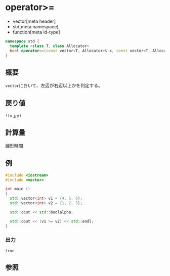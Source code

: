 # operator>=
* vector[meta header]
* std[meta namespace]
* function[meta id-type]

```cpp
namespace std {
  template <class T, class Allocator>
  bool operator>=(const vector<T, Allocator>& x, const vector<T, Allocator>& y);
}
```

## 概要
`vector`において、左辺が右辺以上かを判定する。


## 戻り値
`!(x` [`<`](op_less.md) `y)`


## 計算量
線形時間


## 例
```cpp example
#include <iostream>
#include <vector>

int main ()
{
  std::vector<int> v1 = {4, 5, 6};
  std::vector<int> v2 = {1, 2, 3};

  std::cout << std::boolalpha;

  std::cout << (v1 >= v2) << std::endl;
}
```

### 出力
```
true
```

## 参照


